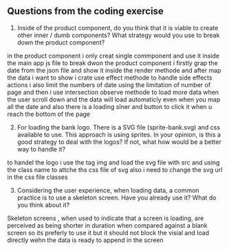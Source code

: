 ## Questions from the coding exercise

1. Inside of the product component, do you think that it is viable to create other inner / dumb components? What strategy would you use to break down the product component? 

in the  product component i only creat single commponent and use it inside the main app js file  to break dwon the product component i firstly grap the date from the json file and show it  inside  the render methode and after  map the data i want to show  i crate use effect methode to handle side effects actions i also limit the numbers of date using the limitation of number of page   and then i use intersection observe methode to load more data when the user scroll down  and the data  will load automaticly even when you map all the date  and also there is a loading sîner and button to click it when u reach the bottom of the page 


2. For loading the bank logo. There is a SVG file (sprite-bank.svg) and css available to use. This approach is using sprites. In your opinion, is this a good strategy to deal with the logos? If not, what how would be a better way to handle it?

to handel the logo i use the tag img and load the svg file with src and using the class name to attche ths css file of svg also i need to change the svg url in the css file classes 


3. Considering the user experience, when loading data, a common practice is to use a skeleton screen. Have you already use it? What do you think about it?

Skeleton screens , when used to indicate that a screen is loading, are perceived as being shorter in duration when compared against a blank screen
so its preferly to use it but it should not block the visial and load directly wehn the data is ready to append in the screen  
